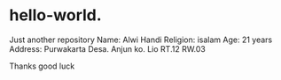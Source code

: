 # hello-world.
Just another repository
Name: Alwi Handi
Religion: isalam
Age: 21 years
Address: Purwakarta Desa. Anjun ko. Lio RT.12 RW.03

Thanks good luck
